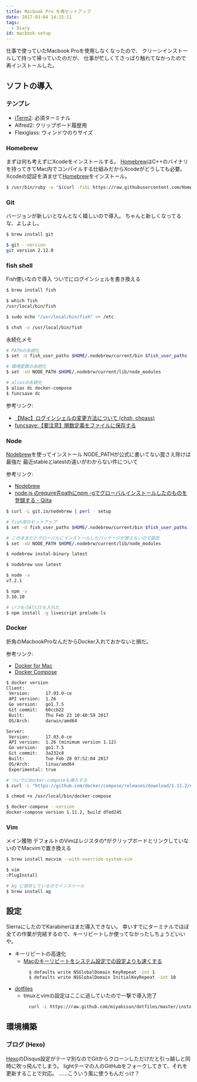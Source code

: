 ```yaml
---
title: Macbook Pro を再セットアップ
date: 2017-03-04 14:15:11
tags:
  - Diary
id: macbook-setup
---
```


仕事で使っていたMacbook Proを使用しなくなったので、
クリーンインストールして持って帰っていたのだが、
仕事が忙しくてさっぱり触れてなかったので再インストールした。

<!-- more -->

## ソフトの導入

### テンプレ

- [iTerm2](https://www.iterm2.com/): 必須ターミナル
- Alfred2: クリップボード履歴用
- Flexiglass: ウィンドウのりサイズ

### Homebrew

まずは何も考えずにXcodeをインストールする。
[Homebrew]はC++のバイナリを持ってきてMac内でコンパイルする仕組みだからXcodeがどうしても必要。
Xcodeの認証を済ませて[Homebrew]をインストール。

```Bash
$ /usr/bin/ruby -e "$(curl -fsSL https://raw.githubusercontent.com/Homebrew/install/master/install)"
```

[Homebrew]: https://brew.sh/index_ja.html

### Git

バージョンが新しいとなんとなく嬉しいので導入。
ちゃんと新しくなってるな、よしよし。

```Bash
$ brew install git

$ git --version
git version 2.12.0
```

### fish shell

Fish使いなので導入
ついでにログインシェルを書き換える

```Bash
$ brew install fish

$ which fish
/usr/local/bin/fish

$ sudo echo "/usr/local/bin/fish" >> /etc

$ chsh -s /usr/local/bin/fish
```

永続化メモ

```Bash
# PATHの永続化
$ set -U fish_user_paths $HOME/.nodebrew/current/bin $fish_user_paths

# 環境変数の永続化
$ set -xU NODE_PATH $HOME/.nodebrw/current/lib/node_modules

# aliasの永続化
$ alias dc docker-compose
$ funcsave dc
```

参考リンク:

- [【Mac】ログインシェルの変更方法について (chsh, chpass)](http://www.task-notes.com/entry/20150117/1421482066)
- [funcsave:【要注意】関数定義をファイルに保存する](http://fish.rubikitch.com/funcsave/)

### Node

[Nodebrew]を使ってインストール
NODE_PATHが公式に書いてない罠さえ除けば最強だ
最近stableとlatestの違いがわからない件について

参考リンク:

- [Nodebrew]
- [node.js のrequire先pathにnpm -gでグローバルインストールしたのものを登録する - Qiita](http://qiita.com/hikaruna/items/abdadca27f12c0e4eb78)

```Bash
$ curl -L git.io/nodebrew | perl - setup

# fish用のセットアップ
$ set -U fish_user_paths $HOME/.nodebrew/current/bin $fish_user_paths

# このままだとグローバルにインストールしたパッケージが使えないので設定
$ set -xU NODE_PATH $HOME/.nodebrw/current/lib/node_modules

$ nodebrew instal-binary latest

$ nodebrew use latest

$ node -v
v7.2.1

$ npm -v
3.10.10

# いつものAltJSも入れた
$ npm install -g livescript prelude-ls
```

[Nodebrew]: https://github.com/hokaccha/nodebrew

### Docker

折角のMacbookProなんだからDocker入れておかないと損だ。

参考リンク:

- [Docker for Mac](https://docs.docker.com/docker-for-mac/install/)
- [Docker Compose](https://docs.docker.com/compose/install/)

```Bash
$ docker version
Client:
 Version:      17.03.0-ce
 API version:  1.26
 Go version:   go1.7.5
 Git commit:   60ccb22
 Built:        Thu Feb 23 10:40:59 2017
 OS/Arch:      darwin/amd64

Server:
 Version:      17.03.0-ce
 API version:  1.26 (minimum version 1.12)
 Go version:   go1.7.5
 Git commit:   3a232c8
 Built:        Tue Feb 28 07:52:04 2017
 OS/Arch:      linux/amd64
 Experimental: true

# ついでにdocker-composeも導入する
$ curl -L "https://github.com/docker/compose/releases/download/1.11.2/docker-compose-$(uname -s)-$(uname -m)" -o /usr/local/bin/docker-compose

$ chmod +x /usr/local/bin/docker-compose

$ docker-compose --version
docker-compose version 1.11.2, build dfed245
```

### Vim

メイン獲物
デフォルトのVimはレジスタの*がクリップボードとリンクしていないのでMacvimで置き換える

```Bash
$ brew install macvim --with-override-system-vim

$ vim
:PlugInstall

# Ag に依存しているのでインストール
$ brew install ag
```

## 設定

SierraにしたのでKarabinerはまだ導入できない。
幸いすでにターミナルでほぼ全ての作業が完結するので、キーリピートしか使ってなかったしちょうどいいや。

- キーリピートの高速化
  - [Macのキーリピートをシステム設定での設定よりも速くする](http://drumsoft.com/blog/archives/21)
    ```Bash
      $ defaults write NSGlobalDomain KeyRepeat -int 1
      $ defaults write NSGlobalDomain InitialKeyRepeat -int 10
    ```
- [dotfiles](https://github.com/miyabisun/dotfiles)
  - tmuxとvimの設定はここに逃していたので一撃で導入完了
    ```Bash
      curl -L https://raw.github.com/miyabisun/dotfiles/master/install | bash
    ```

## 環境構築

### ブログ (Hexo)

[Hexo]のDisqus設定がテーマ別なのでGitからクローンしただけだと引っ越しと同時に吹っ飛んでしまう。
lightテーマの人のGitHubをフォークしてきて、それを更新することで対応。
……こういう風に使うもんだっけ？

[Hexo]: https://hexo.io/

